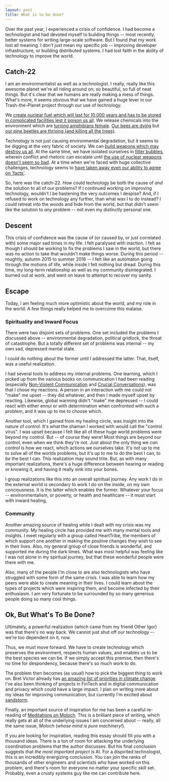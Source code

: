 ```yaml
---
layout: post
title: What is to be done?
---
```


Over the past year, I experienced a crisis of confidence.
I had become a technologist and had devoted myself to building things -- most recently, better systems for writing large-scale software.
But I found that my work lost all meaning.
I don't just mean my specific job -- improving developer infrastructure, or building distributed systems.
I had lost faith in the ability of technology to improve the world.

## Catch-22 ##

I am an environmentalist as well as a technologist.
I really, really like this awesome planet we're all riding around on; so beautiful, so full of neat things.
But it's clear that we humans are really making a mess of things.
What's more, it seems obvious that we have gained a huge lever in our Trash-the-Planet project through our use of technology.

We [create nuclear fuel which will last for 10,000 years and has to be stored in complicated facilities lest it poison us all](https://www.damninteresting.com/this-place-is-not-a-place-of-honor/).
We release chemicals into the environment which are [turning amphibians female](http://www.newsweek.com/female-frogs-estrogen-hermaphrodites-suburban-waste-369553).
[Our bees are dying](https://en.wikipedia.org/wiki/Colony_collapse_disorder) but [our pine beetles are thriving (and killing all the trees)](http://www.tahoedailytribune.com/news/california-tahoe-area-tree-deaths-climb-to-record-levels-thanks-to-bugs-drought/).

Technology is not just causing environmental degradation, but it seems to be digging at the very fabric of society.
We can [build weapons which may destroy us all](https://en.wikipedia.org/wiki/Nuclear_warfare).
At the same time, we have isolated ourselves in [filter bubbles](https://www.techopedia.com/definition/28556/filter-bubble), wherein conflict and rhetoric can escalate until [the use of nuclear weapons doesn't seem so bad](http://www.politicususa.com/2016/08/03/trump-asks-if-nuclear-weapons-them.html).
At a time when we're faced with huge collective challenges, technology seems to [have taken away even our ability to agree on 'facts'](http://www.newyorker.com/magazine/2016/03/21/the-internet-of-us-and-the-end-of-facts).

So, here was the catch-22.
How could technology be both the cause of *and* the solution to all of our problems?
If I continued working on improving technology, wouldn't I be hastening the very outcomes I despise?
And, if I refused to work on technology any further, than what was I to do instead?
I could retreat into the woods and hide from the world, but that didn't seem like the solution to *any* problem -- not even my distinctly personal one.

## Descent ##

This crisis of confidence was the cause of (or caused by, or just correlated with) some major sad times in my life.
I felt paralysed with inaction.
I felt as though I should be working to fix the problems I saw in the world, but there was no action to take that wouldn't make things worse.
During this period -- roughtly, autumn 2015 to summer 2016 -- I felt like an automaton going through the motions of life, while inside I felt nothing but dread.
During this time, my long-term relationship as well as my community disintegrated.
I burned out at work, and went on leave to attempt to recover my sanity.

## Escape ##

Today, I am feeling much more optimistic about the world, and my role in the world.
A few things really helped me to overcome this malaise.

### Spirituality and Inward Focus ###

There were two disjoint sets of problems.
One set included the problems I discussed above -- environmental degradation, political gridlock, the threat of catastrophe.
But a totally different set of problems was internal -- my own sad, depressed mental state.

I could do nothing about the former until I addressed the latter.
That, itself, was a useful realization.

I had several tools to address my internal problems.
One learning, which I picked up from the various books on communication I had been reading (especially [Non-Violent Communication](http://amzn.to/2dveZlp) and [Crucial Conversations](http://amzn.to/2dmUanB)), was that I chose my reactions.
A person in an interaction with me could not "make" me upset -- they did whatever, and then I made myself upset by reacting.
Likewise, global warming didn't "make" me depressed -- I could react with either ennui or with determination when confronted with such a problem, and it was up to me to choose which.

Another tool, which I gained from my healing circle, was insight into the nature of control.
It's what the shaman I worked with would call the "control virus".
I was upset because I felt like all of these huge world problems were beyond my control.
But -- of course they were!
Most things are beyond our control, even when we think they're not.
Just about the only thing we *can* control is how we react, which actions we ourselves take.
It's not up to me to solve all of the worlds problems, but it's up to me to do the best I can, to *be* the best I can.
This realization may sound trite.
But, as with many important realizations, there's a huge difference between hearing or reading or knowing it, and having it really sink into your bones.

I group realizations like this into an overall spiritual journey.
Any work I do in the external world is secondary to work I do on the inside, on my own conciousness.
It is the latter which enables the former.
Whatever your focus -- environmentalism, or poverty, or health and healthcare -- it must start with inward healing,

### Community ###

Another amazing source of healing while I dealt with my crisis was my community.
My healing circle has provided me with many mental tools and insights.
I meet regularly with a group called HeartTribe, the members of which support one another in making the positive changes they wish to see in their lives.
Also, my general group of close friends is wonderful, and supported me during the dark times.
What was most helpful was feeling like I was not alone in my spiritual journey, but that these wonderful people were there with me.

Also, many of the people I'm close to are also technologists who have struggled with some form of the same crisis.
I was able to learn how my peers were able to create meaning in their lives.
I could learn about the types of projects which were inspiring them, and become infected by their enthusiasm.
I am very fortunate to be surrounded by so many generous people doing so many cool things.

## Ok, But What's To Be Done? ##

Ultimately, a powerful realization (which came from my friend Other Igor) was that there's no way back.
We cannot just shut off our technology -- we're too dependent on it, now.

Thus, we must move forward.
We have to create technology which preserves the environment, respects human values, and enables us to be the best species we can be.
If we simply accept this premise, then there's no time for despondency, because there's so much work to do.

The problem then becomes (as usual) how to pick the biggest thing to work on.
Bret Victor already has [an amazing list of priorities in climate change](http://worrydream.com/ClimateChange/).
I've also been thinking of projects in FinTech and in digital communication and privacy which could have a large impact.
I plan on writing more about my ideas for improving communication, but currently I'm excited about [sandstorm](https://sandstorm.io/).

Finally, an important source of inspiration for me has been a careful re-reading of [Meditations on Moloch](http://slatestarcodex.com/2014/07/30/meditations-on-moloch/).
This is a brilliant piece of writing, which really gets at all of the underlying issues I am concerned about -- really, all the same issue, *Moloch* (*whose mind is pure machinery!*).

If you are looking for inspiration, reading this essay should fill you with a thousand ideas.
There is a ton of room for attacking the underlying coordination problems that the author discusses.
But his final conclusion suggests that *the most important project* is AI.
For a dispirited technologist, this is an incredibly energizing conclusion.
You can join the ranks of thousands of other engineers and scientists who have worked on this problem, and there's room for everyone no matter your specific skill set.
Probably, even a crusty systems guy like me can contribute here.
